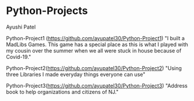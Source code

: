 # Python-Projects

Ayushi Patel

Python-Project1 (https://github.com/ayupatel30/Python-Project1)
"I built a MadLibs Games. This game has a special place as this is what I played with my cousin over the summer when we all were stuck in house because of Covid-19."

Python-Project2(https://github.com/ayupatel30/Python-Project2)
"Using three Libraries I made everyday things everyone can use"

Python-Project3(https://github.com/ayupatel30/Python-Project3)
"Address book to help organizations and citizens of NJ."
